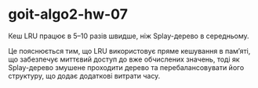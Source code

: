 # goit-algo2-hw-07

Кеш LRU працює в 5–10 разів швидше, ніж Splay-дерево в середньому.

Це пояснюється тим, що LRU використовує пряме кешування в пам’яті, що забезпечує миттєвий доступ до вже обчислених значень, тоді як Splay-дерево змушене проходити дерево та перебалансовувати його структуру, що додає додаткові витрати часу.
